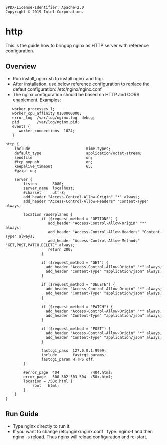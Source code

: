 ```text
SPDX-License-Identifier: Apache-2.0
Copyright © 2019 Intel Corporation.
```

# http

This is the guide how to bringup  nginx as HTTP server with reference configuration.


## Overview

- Run install_nginx.sh to install nginx and fcgi.
- After installation, use below reference configuration to replace the defaut configuration: /etc/nginx/nginx.conf 
- The nginx configuration should be based on HTTP and CORS enablement.
  Examples:
```text
   worker_processes 1;
   worker_cpu_affinity 0100000000;
   error_log  /var/log/nginx.log  debug;
   pid        /var/log/nginx.pid;
   events {
      worker_connections  1024;
   }

http {
    include                         mime.types;
    default_type                    application/octet-stream;
    sendfile                        on;
    #tcp_nopush                     on;
    keepalive_timeout               65;
    #gzip  on;

    server {
        listen       8080;
        server_name  localhost;
        #charset     utf-8;
        add_header "Access-Control-Allow-Origin" "*" always;
        add_header "Access-Control-Allow-Headers" "Content-Type" always;

        location /userplanes {
                if ($request_method = "OPTIONS") {
                   add_header "Access-Control-Allow-Origin" "*" always;
                   add_header "Access-Control-Allow-Headers" "Content-Type" always;
                   add_header "Access-Control-Allow-Methods" "GET,POST,PATCH,DELETE" always;
                   return 200;
                }

                if ($request_method = "GET") {
                  add_header "Access-Control-Allow-Origin" "*" always;
                  add_header "Content-Type" "application/json" always;
                }

                if ($request_method = "DELETE") {
                  add_header "Access-Control-Allow-Origin" "*" always;
                  add_header "Content-Type" "application/json" always;
                }

                if ($request_method = "PATCH") {
                  add_header "Access-Control-Allow-Origin" "*" always;
                  add_header "Content-Type" "application/json" always;
                }

                if ($request_method = "POST") {
                  add_header "Access-Control-Allow-Origin" "*" always;
                  add_header "Content-Type" "application/json" always;
                }

                fastcgi_pass  127.0.0.1:9999;
                include       fastcgi_params;
                fastcgi_param HTTPS off;
        }

        #error_page  404              /404.html;
        error_page   500 502 503 504  /50x.html;
        location = /50x.html {
            root   html;
        }
    }
}

```


## Run Guide
- Type nginx directly to run it.
- If you want to change /etc/nginx/nginx.conf , type: nginx-t  and then nginx -s reload. Thus nginx will reload configuration and re-start.
	    

